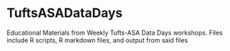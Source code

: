 # TuftsASADataDays
Educational Materials from Weekly Tufts-ASA Data Days workshops. Files include R scripts, R markdown files, and output from said files
